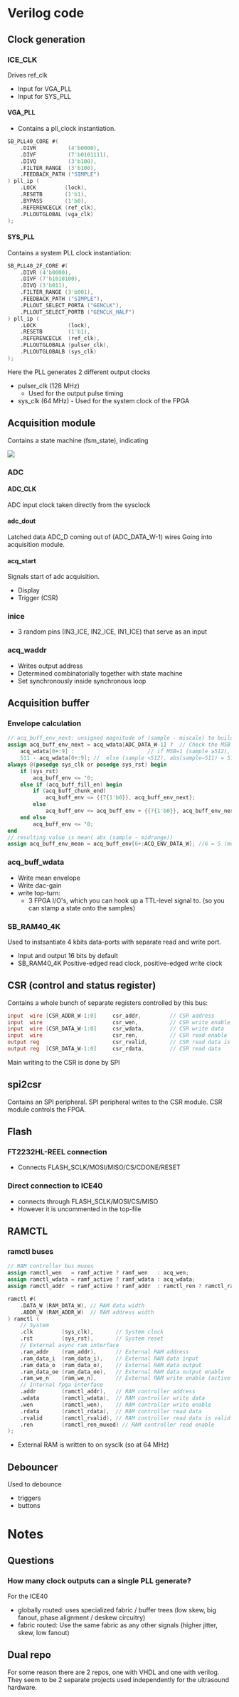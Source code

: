 # Verilog code

## Clock generation
### ICE_CLK
Drives ref_clk
- Input for VGA_PLL
- Input for SYS_PLL
#### VGA_PLL
- Contains a pll_clock instantiation.
```v
SB_PLL40_CORE #(
    .DIVR          (4'b0000),
    .DIVF          (7'b0101111),
    .DIVQ          (3'b100),
    .FILTER_RANGE  (3'b100),
    .FEEDBACK_PATH ("SIMPLE")
) pll_ip (
    .LOCK         (lock),
    .RESETB       (1'b1),
    .BYPASS       (1'b0),
    .REFERENCECLK (ref_clk),
    .PLLOUTGLOBAL (vga_clk)
);
```

#### SYS_PLL
Contains a system PLL clock instantiation:

```v
SB_PLL40_2F_CORE #(
    .DIVR (4'b0000),
    .DIVF (7'b1010100),
    .DIVQ (3'b011),
    .FILTER_RANGE (3'b001),
    .FEEDBACK_PATH ("SIMPLE"),
    .PLLOUT_SELECT_PORTA ("GENCLK"),
    .PLLOUT_SELECT_PORTB ("GENCLK_HALF")
) pll_ip (
    .LOCK          (lock),
    .RESETB        (1'b1),
    .REFERENCECLK  (ref_clk),
    .PLLOUTGLOBALA (pulser_clk),
    .PLLOUTGLOBALB (sys_clk)
);
```

Here the PLL generates 2 different output clocks
- pulser_clk (128 MHz)
	- Used for the output pulse timing
- sys_clk (64 MHz)
		- Used for the system clock of the FPGA



## Acquisition module
Contains a state machine (fsm_state), indicating 


![](/un0rick/acq_fsm_0.svg)

### ADC
#### ADC_CLK
ADC input clock taken directly from the sysclock
#### adc_dout
Latched data ADC_D coming out of (ADC_DATA_W-1) wires
Going into acquisition module.

#### acq_start
Signals start of adc acquisition.
- Display
- Trigger (CSR)

### inice
- 3 random pins (IN3_ICE, IN2_ICE, IN1_ICE) that serve as an input

### acq_waddr
- Writes output address
- Determined combinatorially together with state machine
- Set synchronously inside synchronous loop


## Acquisition buffer

### Envelope calculation
```v
// acq_buff_env_next: unsigned magnitude of (sample - miscale) to build mean-absolute-value envelope
assign acq_buff_env_next = acq_wdata[ADC_DATA_W-1] ?  // Check the MSB
	acq_wdata[0+:9] : 						// if MSB=1 (sample ≥512),  abs (sample–512) = lower-9-bits
	511 - acq_wdata[0+:9]; //  else (sample <512), abs(sample–511) = 511 – lower-9-bits
always @(posedge sys_clk or posedge sys_rst) begin
    if (sys_rst)
        acq_buff_env <= '0;
    else if (acq_buff_fill_en) begin
        if (acq_buff_chunk_end)
            acq_buff_env <= {{7{1'b0}}, acq_buff_env_next};
        else
            acq_buff_env <= acq_buff_env + {{7{1'b0}}, acq_buff_env_next};
    end else
        acq_buff_env <= '0;
end
// resulting value is mean( abs (sample - midrange))
assign acq_buff_env_mean = acq_buff_env[6+:ACQ_ENV_DATA_W]; //6 = 5 (mean for 32 samples) + 1 (scale for plot)

```

### acq_buff_wdata
- Write mean envelope
- Write dac-gain
- write top-turn: 
	- 3 FPGA I/O's, which you can hook up a TTL-level signal to. (so you can stamp a state onto the samples)

### SB_RAM40_4K
Used to instsantiate 4 kbits data-ports with separate read and write port.
- Input and output 16 bits by default
- SB_RAM40_4K Positive-edged read clock, positive-edged write clock 

## CSR (control and status register)

Contains a whole bunch of separate registers controlled by this bus:
```v
input  wire [CSR_ADDR_W-1:0]     csr_addr,         // CSR address
input  wire                      csr_wen,          // CSR write enable
input  wire [CSR_DATA_W-1:0]     csr_wdata,        // CSR write data
input  wire                      csr_ren,          // CSR read enable
output reg                       csr_rvalid,       // CSR read data is valid
output reg  [CSR_DATA_W-1:0]     csr_rdata,        // CSR read data
```

Main writing to the CSR is done by SPI

## spi2csr
Contains an SPI peripheral.
SPI peripheral writes to the CSR module.
CSR module controls the FPGA.

## Flash
### FT2232HL-REEL connection
- Connects FLASH_SCLK/MOSI/MISO/CS/CDONE/RESET


### Direct connection to ICE40
- connects through FLASH_SCLK/MOSI/CS/MISO
- However it is uncommented in the top-file

## RAMCTL
### ramctl buses
```v
// RAM controller bus muxes
assign ramctl_wen   = ramf_active ? ramf_wen   : acq_wen;
assign ramctl_wdata = ramf_active ? ramf_wdata : acq_wdata;
assign ramctl_addr  = ramf_active ? ramf_addr  : ramctl_ren ? ramctl_raddr : acq_waddr;

ramctl #(
    .DATA_W (RAM_DATA_W), // RAM data width
    .ADDR_W (RAM_ADDR_W)  // RAM address width
) ramctl (
    // System
    .clk         (sys_clk),       // System clock
    .rst         (sys_rst),       // System reset
    // External async ram interface
    .ram_addr    (ram_addr),      // External RAM address
    .ram_data_i  (ram_data_i),    // External RAM data input
    .ram_data_o  (ram_data_o),    // External RAM data output
    .ram_data_oe (ram_data_oe),   // External RAM data output enable
    .ram_we_n    (ram_we_n),      // External RAM write enable (active low)
    // Internal fpga interface
    .addr        (ramctl_addr),   // RAM controller address
    .wdata       (ramctl_wdata),  // RAM controller write data
    .wen         (ramctl_wen),    // RAM controller write enable
    .rdata       (ramctl_rdata),  // RAM controller read data
    .rvalid      (ramctl_rvalid), // RAM controller read data is valid
    .ren         (ramctl_ren_muxed) // RAM controller read enable
);
```
- External RAM is written to on sysclk (so at 64 MHz)

## Debouncer
Used to debounce 
- triggers
- buttons

# Notes
## Questions
### How many clock outputs can a single PLL generate?
For the ICE40
- globally routed: uses specialized fabric / buffer trees (low skew, big fanout, phase alignment / deskew circuitry)
- fabric routed: Use the same fabric as any other signals (higher jitter, skew, low fanout)

## Dual repo
For some reason there are 2 repos, one with VHDL and one with verilog.
They seem to be 2 separate projects used independently for the ultrasound hardware.